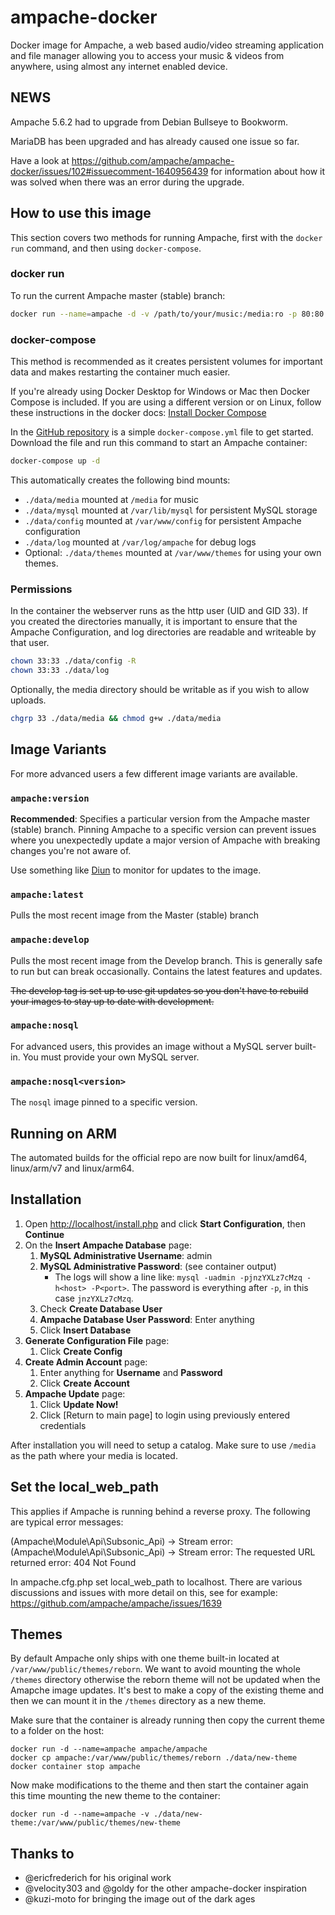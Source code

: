# ampache-docker

Docker image for Ampache, a web based audio/video streaming application and file manager allowing you to access your music & videos from anywhere, using almost any internet enabled device.

## NEWS

Ampache 5.6.2 had to upgrade from Debian Bullseye to Bookworm.

MariaDB has been upgraded and has already caused one issue so far.

Have a look at https://github.com/ampache/ampache-docker/issues/102#issuecomment-1640956439 for information about how it was solved when there was an error during the upgrade.

## How to use this image

This section covers two methods for running Ampache, first with the `docker run` command, and then using `docker-compose`.

### docker run

To run the current Ampache master (stable) branch:

```bash
docker run --name=ampache -d -v /path/to/your/music:/media:ro -p 80:80 ampache/ampache
```

### docker-compose

This method is recommended as it creates persistent volumes for important data and makes restarting the container much easier.

If you're already using Docker Desktop for Windows or Mac then Docker Compose is included. If you are using a different version or on Linux, follow these instructions in the docker docs: [Install Docker Compose](https://docs.docker.com/compose/install/)

In the [GitHub repository](https://github.com/ampache/ampache-docker/blob/master/docker-compose.yml) is a simple `docker-compose.yml` file to get started. Download the file and run this command to start an Ampache container:

```bash
docker-compose up -d
```

This automatically creates the following bind mounts:

* `./data/media` mounted at `/media` for music
* `./data/mysql` mounted at `/var/lib/mysql` for persistent MySQL storage
* `./data/config` mounted at `/var/www/config` for persistent Ampache configuration
* `./data/log` mounted at `/var/log/ampache` for debug logs
* Optional: `./data/themes` mounted at `/var/www/themes` for using your own themes.

### Permissions

In the container the webserver runs as the http user (UID and GID 33). If you created the directories manually, it is important to ensure that the Ampache Configuration, and log directories are readable and writeable by that user.

```bash
chown 33:33 ./data/config -R
chown 33:33 ./data/log
```

Optionally, the media directory should be writable as if you wish to allow uploads.

```bash
chgrp 33 ./data/media && chmod g+w ./data/media
```

## Image Variants

For more advanced users a few different image variants are available.

### `ampache:version`

**Recommended**: Specifies a particular version from the Ampache master (stable) branch. Pinning Ampache to a specific version can prevent issues where you unexpectedly update a major version of Ampache with breaking changes you're not aware of.

Use something like [Diun](https://crazymax.dev/diun/) to monitor for updates to the image.

### `ampache:latest`

Pulls the most recent image from the Master (stable) branch

### `ampache:develop`

Pulls the most recent image from the Develop branch. This is generally safe to run but can break occasionally. Contains the latest features and updates.

~~The develop tag is set up to use git updates so you don't have to rebuild your images to stay up to date with development.~~

### `ampache:nosql`

For advanced users, this provides an image without a MySQL server built-in. You must provide your own MySQL server.

### `ampache:nosql<version>`

The `nosql` image pinned to a specific version.

## Running on ARM

The automated builds for the official repo are now built for linux/amd64, linux/arm/v7 and linux/arm64.

## Installation

1. Open [http://localhost/install.php](http://localhost/install.php) and click **Start Configuration**, then **Continue**
2. On the **Insert Ampache Database** page:
    1. **MySQL Administrative Username**: admin
    2. **MySQL Administrative Password**: (see container output)
        * The logs will show a line like: `mysql -uadmin -pjnzYXLz7cMzq -h<host> -P<port>`. The password is everything after `-p`, in this case `jnzYXLz7cMzq`.
    3. Check **Create Database User**
    4. **Ampache Database User Password**: Enter anything
    5. Click **Insert Database**
3. **Generate Configuration File** page:
    1. Click **Create Config**
4. **Create Admin Account** page:
    1. Enter anything for **Username** and **Password**
    2. Click **Create Account**
5. **Ampache Update** page:
    1. Click **Update Now!**
    2. Click [Return to main page] to login using previously entered credentials

After installation you will need to setup a catalog. Make sure to use `/media` as the path where your media is located.

## Set the local_web_path

This applies if Ampache is running behind a reverse proxy. The following are typical error messages:

(Ampache\Module\Api\Subsonic_Api) -> Stream error: 
(Ampache\Module\Api\Subsonic_Api) -> Stream error: The requested URL returned error: 404 Not Found

In ampache.cfg.php set local_web_path to localhost. There are various discussions and issues with more detail on this, see for example: https://github.com/ampache/ampache/issues/1639

## Themes

By default Ampache only ships with one theme built-in located at `/var/www/public/themes/reborn`. We want to avoid mounting the whole `/themes` directory otherwise the reborn theme will not be updated when the Amapche image updates. It's best to make a copy of the existing theme and then we can mount it in the `/themes` directory as a new theme.

Make sure that the container is already running then copy the current theme to a folder on the host:

```shell
docker run -d --name=ampache ampache/ampache
docker cp ampache:/var/www/public/themes/reborn ./data/new-theme
docker container stop ampache
```

Now make modifications to the theme and then start the container again this time mounting the new theme to the container:

```shell
docker run -d --name=ampache -v ./data/new-theme:/var/www/public/themes/new-theme
```

## Thanks to

* @ericfrederich for his original work
* @velocity303 and @goldy for the other ampache-docker inspiration
* @kuzi-moto for bringing the image out of the dark ages


